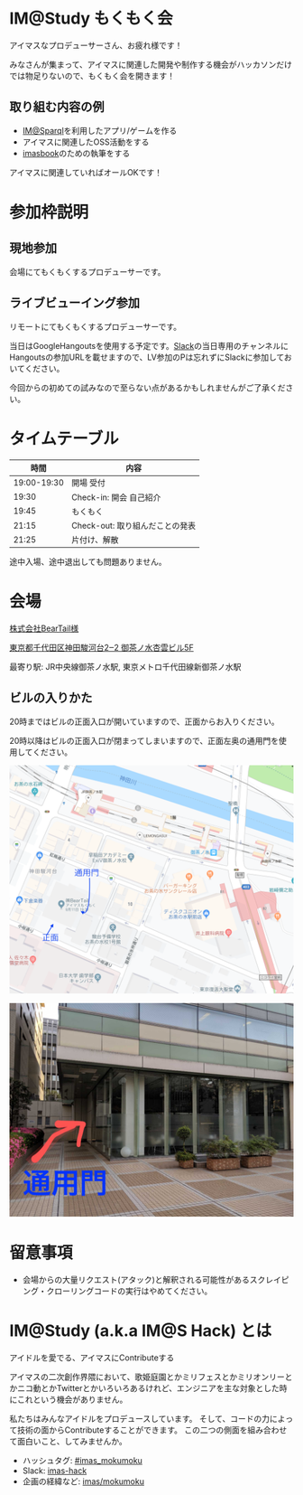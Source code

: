 # IM@Study もくもく会

アイマスなプロデューサーさん、お疲れ様です！

みなさんが集まって、アイマスに関連した開発や制作する機会がハッカソンだけでは物足りないので、もくもく会を開きます！

## 取り組む内容の例

- [IM@Sparql](https://sparql.crssnky.xyz/imas/)を利用したアプリ/ゲームを作る
- アイマスに関連したOSS活動をする
- [imasbook](https://github.com/imas/imasbook)のための執筆をする

アイマスに関連していればオールOKです！

# 参加枠説明

## 現地参加

会場にてもくもくするプロデューサーです。

## ライブビューイング参加

リモートにてもくもくするプロデューサーです。

当日はGoogleHangoutsを使用する予定です。[Slack](https://imas-hack.herokuapp.com)の当日専用のチャンネルにHangoutsの参加URLを載せますので、LV参加のPは忘れずにSlackに参加しておいてください。

今回からの初めての試みなので至らない点があるかもしれませんがご了承ください。

# タイムテーブル

| 時間        | 内容                            |
| ----------- | ------------------------------- |
| 19:00-19:30 | 開場 受付                       |
| 19:30       | Check-in: 開会 自己紹介         |
| 19:45       | もくもく                        |
| 21:15       | Check-out: 取り組んだことの発表 |
| 21:25       | 片付け、解散                    |

途中入場、途中退出しても問題ありません。

# 会場

[株式会社BearTail様](https://beartail.jp/)

[東京都千代田区神田駿河台2‒2 御茶ノ水杏雲ビル5F](https://goo.gl/maps/r4c4brt3WAy)

最寄り駅: JR中央線御茶ノ水駅, 東京メトロ千代田線新御茶ノ水駅

## ビルの入りかた

20時まではビルの正面入口が開いていますので、正面からお入りください。

20時以降はビルの正面入口が閉まってしまいますので、正面左奥の通用門を使用してください。

![beartail map](/meetups/kanto/002/images/beartail_map.png)

![beartail building](/meetups/kanto/002/images/beartail_building.jpeg)

# 留意事項

- 会場からの大量リクエスト(アタック)と解釈される可能性があるスクレイピング・クローリングコードの実行はやめてください。

# IM@Study (a.k.a IM@S Hack) とは

アイドルを愛でる、アイマスにContributeする

アイマスの二次創作界隈において、歌姫庭園とかミリフェスとかミリオンリーとかニコ動とかTwitterとかいろいろあるけれど、エンジニアを主な対象とした時にこれという機会がありません。

私たちはみんなアイドルをプロデュースしています。 そして、コードの力によって技術の面からContributeすることができます。 この二つの側面を組み合わせて面白いこと、してみませんか。

- ハッシュタグ: [\#imas_mokumoku](https://twitter.com/hashtag/imas_mokumoku?src=hash)
- Slack: [imas-hack](https://imas-hack.herokuapp.com)
- 企画の経緯など: [imas/mokumoku](https://github.com/imas/mokumoku)
